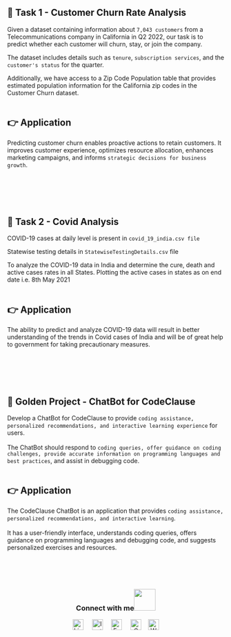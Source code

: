 
## 📌 Task 1 - Customer Churn Rate Analysis

Given a dataset containing information about `7,043 customers` from a Telecommunications company in California in Q2 2022, our task is to predict whether each customer will churn, stay, or join the company.

The dataset includes details such as `tenure`, `subscription services`, and the `customer's status` for the quarter.

Additionally, we have access to a Zip Code Population table that provides estimated population information for the California zip codes in the Customer Churn dataset.
<br><br>

## 👉 Application

Predicting customer churn enables proactive actions to retain customers. It improves customer experience, optimizes resource allocation, enhances marketing campaigns, and informs `strategic decisions for business growth`.


<br><br>
<br><br>

## 📌 Task 2 - Covid Analysis

COVID-19 cases at daily level is present in `covid_19_india.csv file`

Statewise testing details in `StatewiseTestingDetails.csv` file

To analyze the COVID-19 data in India and determine the cure, death and active cases rates in all States.
Plotting the active cases in states as on end date i.e. 8th May 2021
<br><br>

## 👉 Application

The ability to predict and analyze COVID-19 data will result in better understanding of the trends in Covid cases of India and will be of great help to government for taking precautionary measures.


<br><br>
<br><br>


## 📌 Golden Project - ChatBot for CodeClause

Develop a ChatBot for CodeClause to provide `coding assistance, personalized recommendations, and interactive learning experience` for users.<br><br>
The ChatBot should respond to ```coding queries, offer guidance on coding challenges, provide accurate information on programming languages and best practices```, and assist in debugging code.  <br><br>



## 👉 Application

The CodeClause ChatBot is an application that provides `coding assistance, personalized recommendations, and interactive learning`.<br><br>
It has a user-friendly interface, understands coding queries, offers guidance on programming languages and debugging code, and suggests personalized exercises and resources.<br><br>



<br><br>


<div align="center">
<h3> Connect with me<a href="https://gifyu.com/image/Zy2f"><img src="https://github.com/milaan9/milaan9/blob/main/Handshake.gif" width="50px"></a>
</h3> 
<p align="center">
    <a href="https://www.linkedin.com/in/abhiramlaha" target="_blank"><img alt="LinkedIn" width="25px" src="https://cdn-icons-png.flaticon.com/512/3536/3536505.png"></a> &nbsp&nbsp&nbsp
    <a href="https://www.instagram.com/abhiram_laha" target="_blank"><img alt="Instagram" width="25px" src="https://cdn-icons-png.flaticon.com/512/1384/1384063.png"></a> &nbsp&nbsp&nbsp
    <a href="https://www.facebook.com/abhiramlaha2020" target="_blank"><img alt="Facebook" width="25px" src="https://upload.wikimedia.org/wikipedia/commons/5/51/Facebook_f_logo_%282019%29.svg"></a> &nbsp&nbsp&nbsp
    <a href="mailto:abhiramlaha2020@gmail.com" target="_blank"><img alt="Gmail" width="25px" src="https://github.com/TheDudeThatCode/TheDudeThatCode/blob/master/Assets/Gmail.svg"></a>&nbsp&nbsp&nbsp
    <a href="https://api.whatsapp.com/send/?phone=%2B917432850650&text&type=phone_number&app_absent=0" target="_blank"><img alt="Whatsapp" width="25px" src="https://cdn-icons-png.flaticon.com/512/5968/5968841.png"></a>
    
</p> 
